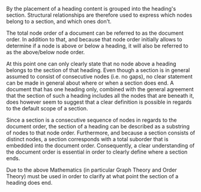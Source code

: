 
By the placement of a heading content is grouped into the heading's section.
Structural relationships are therefore used to express which nodes belong to
a section, and which ones don't.

The total node order of a document can be referred to as the document order.
In addition to that, and because that node order initially allows to determine
if a node is above or below a heading, it will also be referred to as the
above/below node order.

At this point one can only clearly state that no node above a heading belongs
to the section of that heading. Even though a section is in general assumed to
consist of consecutive nodes (i.e. no gaps), no clear statement can be made in
general about where or when a section does end. A document that has one heading
only, combined with the general agreement that the section of such a heading
includes all the nodes that are beneath it, does however seem to suggest that
a clear definition is possible in regards to the default scope of a section.

Since a section is a consecutive sequence of nodes in regards to the document
order, the section of a heading can be described as a substring of nodes to
that node order. Furthermore, and because a section consists of distinct nodes,
a section corresponds with a total suborder that is embedded into the document
order. Consequently, a clear understanding of the document order is essential
in order to clearly define where a section ends.

Due to the above Mathematics (in particular Graph Theory and Order Theory) must
be used in order to clarify at what point the section of a heading does end.
